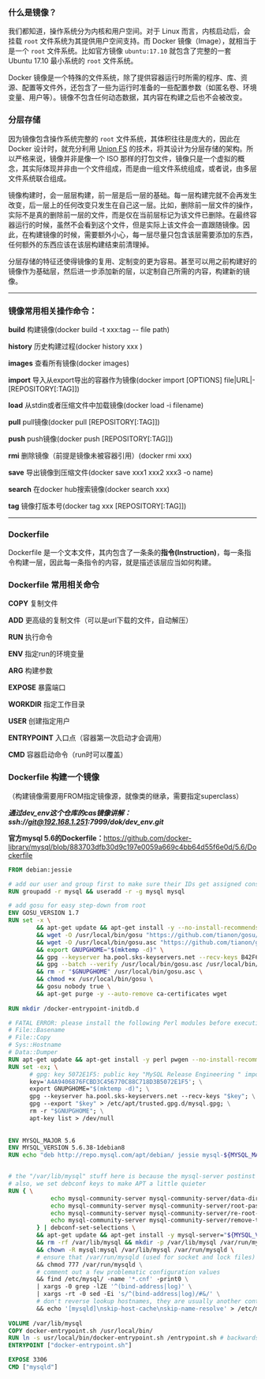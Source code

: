 ### **什么是镜像？**

 我们都知道，操作系统分为内核和用户空间。对于 Linux 而言，内核启动后，会挂载 `root` 文件系统为其提供用户空间支持。而 Docker 镜像（Image），就相当于是一个 `root` 文件系统。比如官方镜像 `ubuntu:17.10` 就包含了完整的一套 Ubuntu 17.10 最小系统的 `root` 文件系统。

 Docker 镜像是一个特殊的文件系统，除了提供容器运行时所需的程序、库、资源、配置等文件外，还包含了一些为运行时准备的一些配置参数（如匿名卷、环境变量、用户等）。镜像不包含任何动态数据，其内容在构建之后也不会被改变。

### 分层存储

因为镜像包含操作系统完整的 `root` 文件系统，其体积往往是庞大的，因此在 Docker 设计时，就充分利用 [Union FS](https://en.wikipedia.org/wiki/Union_mount) 的技术，将其设计为分层存储的架构。所以严格来说，镜像并非是像一个 ISO 那样的打包文件，镜像只是一个虚拟的概念，其实际体现并非由一个文件组成，而是由一组文件系统组成，或者说，由多层文件系统联合组成。

镜像构建时，会一层层构建，前一层是后一层的基础。每一层构建完就不会再发生改变，后一层上的任何改变只发生在自己这一层。比如，删除前一层文件的操作，实际不是真的删除前一层的文件，而是仅在当前层标记为该文件已删除。在最终容器运行的时候，虽然不会看到这个文件，但是实际上该文件会一直跟随镜像。因此，在构建镜像的时候，需要额外小心，每一层尽量只包含该层需要添加的东西，任何额外的东西应该在该层构建结束前清理掉。

分层存储的特征还使得镜像的复用、定制变的更为容易。甚至可以用之前构建好的镜像作为基础层，然后进一步添加新的层，以定制自己所需的内容，构建新的镜像。

---

### **镜像常用相关操作命令：**

 **build** 构建镜像(docker build -t xxx:tag -- file path)

 **history** 历史构建过程(docker history xxx )

 **images** 查看所有镜像(docker images)

 **import** 导入从export导出的容器作为镜像(docker import [OPTIONS] file|URL|- [REPOSITORY[:TAG]])

 **load** 从stdin或者压缩文件中加载镜像(docker load -i filename)

 **pull** pull镜像(docker pull [REPOSITORY[:TAG]])

 **push** push镜像(docker push [REPOSITORY[:TAG]])

 **rmi** 删除镜像（前提是镜像未被容器引用）(docker rmi xxx)

 **save** 导出镜像到压缩文件(docker save xxx1 xxx2 xxx3 -o name)

 **search** 在docker hub搜索镜像(docker search xxx)

 **tag** 镜像打版本号(docker tag xxx [REPOSITORY[:TAG]])

---

### Dockerfile

Dockerfile 是一个文本文件，其内包含了一条条的**指令(Instruction)**，每一条指令构建一层，因此每一条指令的内容，就是描述该层应当如何构建。

### Dockerfile 常用相关命令

**COPY** 复制文件

**ADD** 更高级的复制文件（可以是url下载的文件，自动解压）

**RUN** 执行命令

**ENV** 指定run的环境变量

**ARG** 构建参数

**EXPOSE** 暴露端口

**WORKDIR** 指定工作目录

**USER** 创建指定用户

**ENTRYPOINT** 入口点（容器第一次启动才会调用）

**CMD** 容器启动命令（run时可以覆盖）

### Dockerfile 构建一个镜像

（构建镜像需要用FROM指定镜像源，就像类的继承，需要指定superclass）

***通过dev\_env这个仓库的cas镜像讲解：ssh://git@192.168.1.251:7999/dok/dev\_env.git***

**官方mysql 5.6的Dockerfile：**<https://github.com/docker-library/mysql/blob/883703dfb30d9c197e0059a669c4bb64d55f6e0d/5.6/Dockerfile>

```dockerfile
FROM debian:jessie

# add our user and group first to make sure their IDs get assigned consistently, regardless of whatever dependencies get added
RUN groupadd -r mysql && useradd -r -g mysql mysql

# add gosu for easy step-down from root
ENV GOSU_VERSION 1.7
RUN set -x \
        && apt-get update && apt-get install -y --no-install-recommends ca-certificates wget && rm -rf /var/lib/apt/lists/* \
        && wget -O /usr/local/bin/gosu "https://github.com/tianon/gosu/releases/download/$GOSU_VERSION/gosu-$(dpkg --print-architecture)" \
        && wget -O /usr/local/bin/gosu.asc "https://github.com/tianon/gosu/releases/download/$GOSU_VERSION/gosu-$(dpkg --print-architecture).asc" \
        && export GNUPGHOME="$(mktemp -d)" \
        && gpg --keyserver ha.pool.sks-keyservers.net --recv-keys B42F6819007F00F88E364FD4036A9C25BF357DD4 \
        && gpg --batch --verify /usr/local/bin/gosu.asc /usr/local/bin/gosu \
        && rm -r "$GNUPGHOME" /usr/local/bin/gosu.asc \
        && chmod +x /usr/local/bin/gosu \
        && gosu nobody true \
        && apt-get purge -y --auto-remove ca-certificates wget
        
RUN mkdir /docker-entrypoint-initdb.d

# FATAL ERROR: please install the following Perl modules before executing /usr/local/mysql/scripts/mysql_install_db:
# File::Basename
# File::Copy
# Sys::Hostname
# Data::Dumper
RUN apt-get update && apt-get install -y perl pwgen --no-install-recommends && rm -rf /var/lib/apt/lists/*
RUN set -ex; \
      # gpg: key 5072E1F5: public key "MySQL Release Engineering " imported
      key='A4A9406876FCBD3C456770C88C718D3B5072E1F5'; \
      export GNUPGHOME="$(mktemp -d)"; \
      gpg --keyserver ha.pool.sks-keyservers.net --recv-keys "$key"; \
      gpg --export "$key" > /etc/apt/trusted.gpg.d/mysql.gpg; \
      rm -r "$GNUPGHOME"; \
      apt-key list > /dev/null
      
      
ENV MYSQL_MAJOR 5.6
ENV MYSQL_VERSION 5.6.38-1debian8
RUN echo "deb http://repo.mysql.com/apt/debian/ jessie mysql-${MYSQL_MAJOR}" > /etc/apt/sources.list.d/mysql.list


# the "/var/lib/mysql" stuff here is because the mysql-server postinst doesn't have an explicit way to disable the mysql_install_db codepath besides having a database already "configured" (ie, stuff in /var/lib/mysql/mysql)
# also, we set debconf keys to make APT a little quieter
RUN { \
            echo mysql-community-server mysql-community-server/data-dir select ''; \
            echo mysql-community-server mysql-community-server/root-pass password ''; \
            echo mysql-community-server mysql-community-server/re-root-pass password ''; \
            echo mysql-community-server mysql-community-server/remove-test-db select false; \
        } | debconf-set-selections \
        && apt-get update && apt-get install -y mysql-server="${MYSQL_VERSION}" && rm -rf /var/lib/apt/lists/* \
        && rm -rf /var/lib/mysql && mkdir -p /var/lib/mysql /var/run/mysqld \
        && chown -R mysql:mysql /var/lib/mysql /var/run/mysqld \
        # ensure that /var/run/mysqld (used for socket and lock files) is writable regardless of the UID our mysqld instance ends up having at runtime
        && chmod 777 /var/run/mysqld \
        # comment out a few problematic configuration values
        && find /etc/mysql/ -name '*.cnf' -print0 \
        | xargs -0 grep -lZE '^(bind-address|log)' \
        | xargs -rt -0 sed -Ei 's/^(bind-address|log)/#&/' \
        # don't reverse lookup hostnames, they are usually another container
        && echo '[mysqld]\nskip-host-cache\nskip-name-resolve' > /etc/mysql/conf.d/docker.cnf
        
VOLUME /var/lib/mysql
COPY docker-entrypoint.sh /usr/local/bin/
RUN ln -s usr/local/bin/docker-entrypoint.sh /entrypoint.sh # backwards compat
ENTRYPOINT ["docker-entrypoint.sh"]

EXPOSE 3306
CMD ["mysqld"]
```